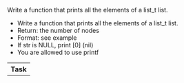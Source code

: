 <html>
	<table>
	<th>Task</th>
	<p>Write a function that prints all the elements of a list_t list.<br>
			<ul>
				<li>Write a function that prints all the elements of a list_t list.</li>
				<li>Return: the number of nodes</li>
				<li>Format: see example</li>
				<li>If str is NULL, print [0] (nil)</li>
				<li>You are allowed to use printf</li>
			</ul>
	</table>
	</html>

